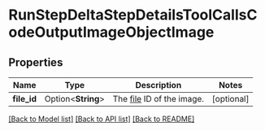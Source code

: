 # RunStepDeltaStepDetailsToolCallsCodeOutputImageObjectImage

## Properties

Name | Type | Description | Notes
------------ | ------------- | ------------- | -------------
**file_id** | Option<**String**> | The [file](https://platform.openai.com/docs/api-reference/files) ID of the image. | [optional]

[[Back to Model list]](../README.md#documentation-for-models) [[Back to API list]](../README.md#documentation-for-api-endpoints) [[Back to README]](../README.md)


